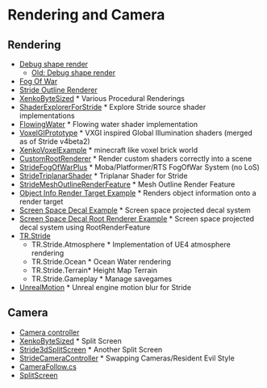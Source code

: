 # Rendering and Camera

## Rendering
* [Debug shape render](https://github.com/Doprez/Stride.DebugShapes)
  * [Old: Debug shape render](https://github.com/profan/XenkoDebugRendering/tree/master/DebugRendering)
* [Fog Of War](https://github.com/herocrab/StrideFogOfWarPlus)
* [Stride Outline Renderer](https://github.com/SoulRider/StrideOutlineRenderer)
* [XenkoByteSized](https://github.com/profan/XenkoByteSized) * Various Procedural Renderings
* [ShaderExplorerForStride](https://github.com/tebjan/Stride.ShaderExplorer/releases) * Explore Stride source shader implementations
* [FlowingWater](https://github.com/TomGroner/XenkoFlowingWater) * Flowing water shader implementation
* [VoxelGIPrototype](https://github.com/WhyPenguins/XenkoVoxelGI) * VXGI inspired Global Illumination shaders (merged as of Stride v4beta2)
* [XenkoVoxelExample](https://github.com/jason*wilmans/XenkoVoxelExample) * minecraft like voxel brick world
* [CustomRootRenderer](https://github.com/tebjan/Xenko.CustomRootRenderFeature) * Render custom shaders correctly into a scene
* [StrideFogOfWarPlus](https://github.com/herocrab/StrideFogOfWarPlus) * Moba/Platformer/RTS FogOfWar System (no LoS)
* [StrideTriplanarShader](https://github.com/herocrab/StrideTriplanarShader) * Triplanar Shader for Stride
* [StrideMeshOutlineRenderFeature](https://github.com/herocrab/StrideMeshOutlineRenderFeature) * Mesh Outline Render Feature
* [Object Info Render Target Example](https://github.com/Basewq/XenkoProofOfConcepts/tree/master/ObjectInfoRenderTargetExample) * Renders object information onto a render target
* [Screen Space Decal Example](https://github.com/Basewq/XenkoProofOfConcepts/tree/master/ScreenSpaceDecalExample) * Screen space projected decal system
* [Screen Space Decal Root Renderer Example](https://github.com/Basewq/XenkoProofOfConcepts/tree/master/ScreenSpaceDecalRootRendererExample) * Screen space projected decal system using RootRenderFeature
* [TR.Stride](https://github.com/johang88/TR.Stride)
    * TR.Stride.Atmosphere * Implementation of UE4 atmosphere rendering
    * TR.Stride.Ocean * Ocean Water rendering
    * TR.Stride.Terrain* Height Map Terrain
    * TR.Stride.Gameplay * Manage savegames
* [UnrealMotion](https://github.com/ykafia/UnrealMotion) * Unreal engine motion blur for Stride

## Camera
* [Camera controller](https://github.com/herocrab/StrideCameraController)
* [XenkoByteSized](https://github.com/profan/XenkoByteSized) * Split Screen
* [Stride3dSplitScreen](https://github.com/spasarto/Stride3dSplitScreen) * Another Split Screen
* [StrideCameraController](https://github.com/herocrab/StrideCameraController) * Swapping Cameras/Resident Evil Style
* [CameraFollow.cs](https://gist.github.com/ykafia/371b310de1ba7bb8ab3d2feffce2a190)
* [SplitScreen](https://github.com/profan/XenkoByteSized#xenkobytesizedsplitscreen)
   
